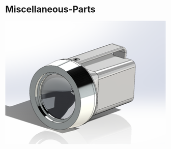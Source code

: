 # Miscellaneous-Parts

![FlashlightAssembly.png](/Miscellaneous-Parts/FlashlightAssembly.png?raw=true) 

